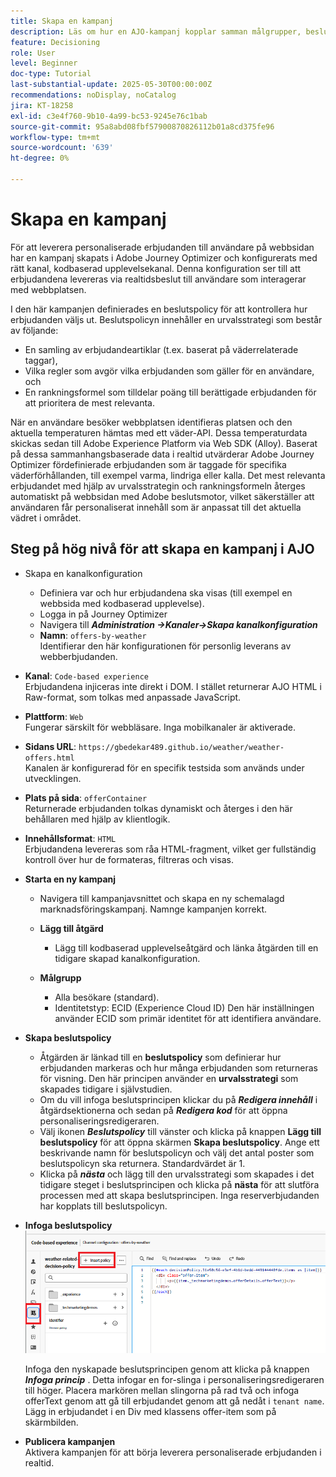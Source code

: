 ```yaml
---
title: Skapa en kampanj
description: Läs om hur en AJO-kampanj kopplar samman målgrupper, beslutspolicyer och kanaler för att leverera personaliserade erbjudanden i rätt ögonblick över olika kontaktytor.
feature: Decisioning
role: User
level: Beginner
doc-type: Tutorial
last-substantial-update: 2025-05-30T00:00:00Z
recommendations: noDisplay, noCatalog
jira: KT-18258
exl-id: c3e4f760-9b10-4a99-bc53-9245e76c1bab
source-git-commit: 95a8abd08fbf57900870826112b01a8cd375fe96
workflow-type: tm+mt
source-wordcount: '639'
ht-degree: 0%

---
```


# Skapa en kampanj

För att leverera personaliserade erbjudanden till användare på webbsidan har en kampanj skapats i Adobe Journey Optimizer och konfigurerats med rätt kanal, kodbaserad upplevelsekanal. Denna konfiguration ser till att erbjudandena levereras via realtidsbeslut till användare som interagerar med webbplatsen.

I den här kampanjen definierades en beslutspolicy för att kontrollera hur erbjudanden väljs ut. Beslutspolicyn innehåller en urvalsstrategi som består av följande:

- En samling av erbjudandeartiklar (t.ex. baserat på väderrelaterade taggar),
- Vilka regler som avgör vilka erbjudanden som gäller för en användare, och
- En rankningsformel som tilldelar poäng till berättigade erbjudanden för att prioritera de mest relevanta.

När en användare besöker webbplatsen identifieras platsen och den aktuella temperaturen hämtas med ett väder-API. Dessa temperaturdata skickas sedan till Adobe Experience Platform via Web SDK (Alloy). Baserat på dessa sammanhangsbaserade data i realtid utvärderar Adobe Journey Optimizer fördefinierade erbjudanden som är taggade för specifika väderförhållanden, till exempel varma, lindriga eller kalla. Det mest relevanta erbjudandet med hjälp av urvalsstrategin och rankningsformeln återges automatiskt på webbsidan med Adobe beslutsmotor, vilket säkerställer att användaren får personaliserat innehåll som är anpassat till det aktuella vädret i området.


## Steg på hög nivå för att skapa en kampanj i AJO

- Skapa en kanalkonfiguration
   - Definiera var och hur erbjudandena ska visas (till exempel en webbsida med kodbaserad upplevelse).
   - Logga in på Journey Optimizer
   - Navigera till _**Administration ->Kanaler->Skapa kanalkonfiguration**_
   - **Namn**: `offers-by-weather`\
     Identifierar den här konfigurationen för personlig leverans av webberbjudanden.
- **Kanal**:
  `Code-based experience`\
  Erbjudandena injiceras inte direkt i DOM. I stället returnerar AJO HTML i Raw-format, som tolkas med anpassade JavaScript.
- **Plattform**: `Web`\
  Fungerar särskilt för webbläsare. Inga mobilkanaler är aktiverade.

- **Sidans URL**: `https://gbedekar489.github.io/weather/weather-offers.html`\
  Kanalen är konfigurerad för en specifik testsida som används under utvecklingen.
- **Plats på sida**: `offerContainer`\
  Returnerade erbjudanden tolkas dynamiskt och återges i den här behållaren med hjälp av klientlogik.

- **Innehållsformat**: `HTML`\
  Erbjudandena levereras som råa HTML-fragment, vilket ger fullständig kontroll över hur de formateras, filtreras och visas.


- **Starta en ny kampanj**
   - Navigera till kampanjavsnittet och skapa en ny schemalagd marknadsföringskampanj. Namnge kampanjen korrekt.
   - **Lägg till åtgärd**
      - Lägg till kodbaserad upplevelseåtgärd och länka åtgärden till en tidigare skapad kanalkonfiguration.



   - **Målgrupp**
      - Alla besökare (standard).
      - Identitetstyp: ECID (Experience Cloud ID)
Den här inställningen använder ECID som primär identitet för att identifiera användare.


- **Skapa beslutspolicy**
   - Åtgärden är länkad till en **beslutspolicy** som definierar hur erbjudanden markeras och hur många erbjudanden som returneras för visning. Den här principen använder en **urvalsstrategi** som skapades tidigare i självstudien.
   - Om du vill infoga beslutsprincipen klickar du på **_Redigera innehåll_** i åtgärdsektionerna och sedan på **_Redigera kod_** för att öppna personaliseringsredigeraren.
   - Välj ikonen _**Beslutspolicy**_ till vänster och klicka på knappen **Lägg till beslutspolicy** för att öppna skärmen **Skapa beslutspolicy**. Ange ett beskrivande namn för beslutspolicyn och välj det antal poster som beslutspolicyn ska returnera. Standardvärdet är 1.
   - Klicka på **_nästa_** och lägg till den urvalsstrategi som skapades i det tidigare steget i beslutsprincipen och klicka på **nästa** för att slutföra processen med att skapa beslutsprincipen. Inga reserverbjudanden har kopplats till beslutspolicyn.



- **Infoga beslutspolicy**
  ![personaliseringsredigerare](assets/personalization-editor.png)

  Infoga den nyskapade beslutsprincipen genom att klicka på knappen _**Infoga princip**_ . Detta infogar en for-slinga i personaliseringsredigeraren till höger.
Placera markören mellan slingorna på rad två och infoga offerText genom att gå till erbjudandet genom att gå nedåt i `tenant name`. Lägg in erbjudandet i en Div med klassens offer-item som på skärmbilden.



- **Publicera kampanjen**\
  Aktivera kampanjen för att börja leverera personaliserade erbjudanden i realtid.
